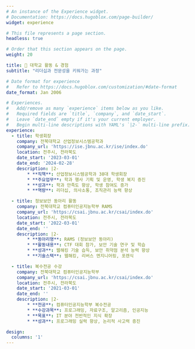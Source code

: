 ```yaml
---
# An instance of the Experience widget.
# Documentation: https://docs.hugoblox.com/page-builder/
widget: experience

# This file represents a page section.
headless: true

# Order that this section appears on the page.
weight: 20

title: 💼 대학교 활동 & 경험
subtitle: "리더십과 전문성을 키워가는 과정"

# Date format for experience
#   Refer to https://docs.hugoblox.com/customization/#date-format
date_format: Jan 2006

# Experiences.
#   Add/remove as many `experience` items below as you like.
#   Required fields are `title`, `company`, and `date_start`.
#   Leave `date_end` empty if it's your current employer.
#   Begin multi-line descriptions with YAML's `|2-` multi-line prefix.
experience:
  - title: 학생회장
    company: 전북대학교 산업정보시스템공학과
    company_url: 'https://ise.jbnu.ac.kr/ise/index.do'
    location: 전주시, 전라북도
    date_start: '2023-03-01'
    date_end: '2024-02-28'
    description: |2-
        * **직책**: 산업정보시스템공학과 38대 학생회장
        * **주요업무**: 학과 행사 기획 및 운영, 학생 복지 증진
        * **성과**: 학과 만족도 향상, 학생 참여도 증가
        * **역량**: 리더십, 의사소통, 조직관리 능력 향상

  - title: 정보보안 동아리 활동
    company: 전북대학교 컴퓨터인공지능학부 RAMS
    company_url: 'https://csai.jbnu.ac.kr/csai/index.do'
    location: 전주시, 전라북도
    date_start: '2022-03-01'
    date_end: ''
    description: |2-
        * **동아리명**: RAMS (정보보안 동아리)
        * **활동내용**: CTF 대회 참가, 보안 기술 연구 및 학습
        * **성과**: 웹해킹 기술 습득, 보안 취약점 분석 능력 향상
        * **기술스택**: 웹해킹, 리버스 엔지니어링, 포렌식

  - title: 복수전공 수강
    company: 전북대학교 컴퓨터인공지능학부
    company_url: 'https://csai.jbnu.ac.kr/csai/index.do'
    location: 전주시, 전라북도
    date_start: '2021-03-01'
    date_end: ''
    description: |2-
        * **전공**: 컴퓨터인공지능학부 복수전공
        * **수강과목**: 프로그래밍, 자료구조, 알고리즘, 인공지능
        * **목표**: IT 분야 전반적인 지식 확장
        * **성과**: 프로그래밍 실력 향상, 논리적 사고력 증진

design:
  columns: '1'
---
```

